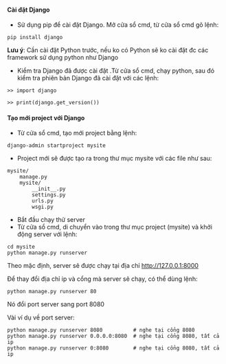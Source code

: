 #### Cài đặt Django

- Sử dụng pip để cài đặt Django. Mở cửa sổ cmd, từ cửa sổ cmd gõ lệnh:
```commandline
pip install django
```
**Lưu ý**: Cần cài đặt Python trước, nếu ko có Python sẽ ko cài đặt đc các framework sử dụng python như Django

- Kiểm tra Django đã được cài đặt .Từ cửa sổ cmd, chạy python, sau đó kiểm tra phiên bản Django đã cài đặt với các lệnh:
```commandline
>> import django

>> print(django.get_version())
```

#### Tạo mới project với Django
- Từ cửa sổ cmd, tạo mới project bằng lệnh:
```commandline
django-admin startproject mysite
```

- Project mới sẽ được tạo ra trong thư mục mysite với các file như sau:
```commandline
mysite/
    manage.py
    mysite/
        __init__.py
        settings.py
        urls.py
        wsgi.py
```

- Bắt đầu chạy thử server
- Từ cửa sổ cmd, di chuyển vào trong thư mục project (mysite) và khởi động server với lệnh:
```commandline
cd mysite
python manage.py runserver
```
Theo mặc định, server sẽ được chạy tại địa chỉ http://127.0.0.1:8000

Để thay đổi địa chỉ ip và cổng mà server sẽ chạy, có thể dùng lệnh:
```commandline
python manage.py runserver 80
```

Nó đổi port server sang port 8080

Vài ví dụ về port server:
```commandline
python manage.py runserver 8080          # nghe tại cổng 8080
python manage.py runserver 0.0.0.0:8080  # nghe tại cổng 8080, tất cả ip
python manage.py runserver 0:8080        # nghe tại cổng 8080, tất cả ip
```